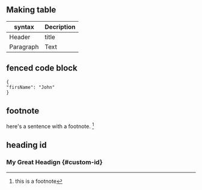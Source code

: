 ## Making table
| syntax | Decription |
| ---------- | ---------- |
| Header | title |
| Paragraph | Text |

## fenced code block
```
{
"firsName": "John"
}
```

## footnote
here's a sentence with a footnote. [^1]
[^1]: this is a footnote

## heading id
### My Great Headign {#custom-id}
